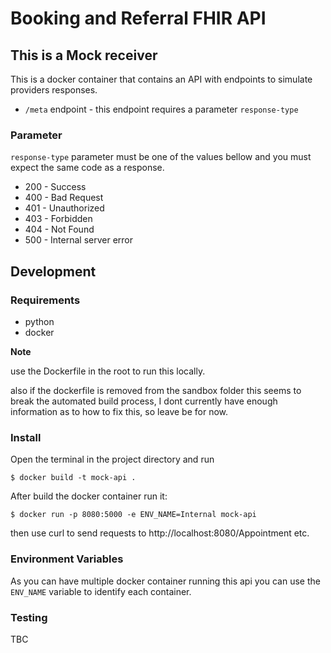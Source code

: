 # Booking and Referral FHIR API


## This is a Mock receiver

This is a docker container that contains an API with endpoints to simulate providers responses.
* `/meta` endpoint - this endpoint requires a parameter `response-type`

### Parameter
`response-type` parameter must be one of the values bellow and you must expect the same code as a response.

* 200 - Success
* 400 - Bad Request
* 401 - Unauthorized
* 403 - Forbidden
* 404 - Not Found
* 500 - Internal server error


## Development

### Requirements
* python
* docker

**Note**

use the Dockerfile in the root to run this locally.

also if the dockerfile is removed from the sandbox folder this seems to break the automated build process, I dont currently have enough information as to how to fix this, so leave be for now.

### Install
Open the terminal in the project directory and run
```
$ docker build -t mock-api .
```
After build the docker container run it:
```
$ docker run -p 8080:5000 -e ENV_NAME=Internal mock-api
```
then use curl to send requests to http://localhost:8080/Appointment etc.

### Environment Variables
As you can have multiple docker container running this api you can use the `ENV_NAME` variable to identify each container.

### Testing
TBC

